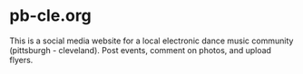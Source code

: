 # pb-cle.org

This is a social media website for a local electronic dance music community (pittsburgh - cleveland). Post events, comment on photos, and upload flyers.
